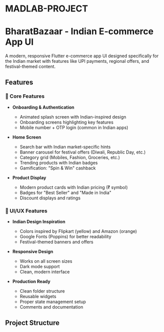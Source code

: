 # MADLAB-PROJECT
# BharatBazaar - Indian E-commerce App UI

A modern, responsive Flutter e-commerce app UI designed specifically for the Indian market with features like UPI payments, regional offers, and festival-themed content.

## Features

### 🎯 Core Features
- **Onboarding & Authentication**
  - Animated splash screen with Indian-inspired design
  - Onboarding screens highlighting key features
  - Mobile number + OTP login (common in Indian apps)

- **Home Screen**
  - Search bar with Indian market-specific hints
  - Banner carousel for festival offers (Diwali, Republic Day, etc.)
  - Category grid (Mobiles, Fashion, Groceries, etc.)
  - Trending products with Indian badges
  - Gamification: "Spin & Win" cashback

- **Product Display**
  - Modern product cards with Indian pricing (₹ symbol)
  - Badges for "Best Seller" and "Made in India"
  - Discount displays and ratings

### 🎨 UI/UX Features
- **Indian Design Inspiration**
  - Colors inspired by Flipkart (yellow) and Amazon (orange)
  - Google Fonts (Poppins) for better readability
  - Festival-themed banners and offers

- **Responsive Design**
  - Works on all screen sizes
  - Dark mode support
  - Clean, modern interface

- **Production Ready**
  - Clean folder structure
  - Reusable widgets
  - Proper state management setup
  - Comments and documentation

## Project Structure
